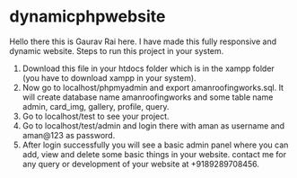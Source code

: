 # dynamicphpwebsite
Hello there this is Gaurav Rai here. I have made this fully responsive and dynamic website.
Steps to run this project in your system.
1. Download this file in your htdocs folder which is in the xampp folder (you have to download xampp in your system).
2. Now go to localhost/phpmyadmin and export amanroofingworks.sql. It will create database name amanroofingworks and some table name admin, card_img, gallery, profile, query.
3. Go to localhost/test to see your project.
4. Go to localhost/test/admin and login there with aman as username and aman@123 as password.
5. After login successfully you will see a basic admin panel where you can add, view and delete some basic things in your website.
contact me for any query or development of your website at +9189289708456.
